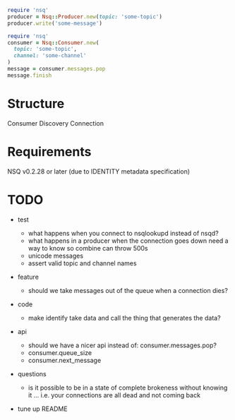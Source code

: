 ```Ruby
require 'nsq'
producer = Nsq::Producer.new(topic: 'some-topic')
producer.write('some-message')
```

```Ruby
require 'nsq'
consumer = Nsq::Consumer.new(
  topic: 'some-topic',
  channel: 'some-channel'
)
message = consumer.messages.pop
message.finish
```

# Structure

Consumer
Discovery
Connection

# Requirements

NSQ v0.2.28 or later (due to IDENTITY metadata specification)


# TODO

- test
  - what happens when you connect to nsqlookupd instead of nsqd?
  - what happens in a producer when the connection goes down
    need a way to know so combine can throw 500s
  - unicode messages
  - assert valid topic and channel names

- feature
  - should we take messages out of the queue when a connection dies?

- code
  - make identify take data and call the thing that generates the data?

- api
  - should we have a nicer api instead of: consumer.messages.pop?
  - consumer.queue_size
  - consumer.next_message

- questions
  - is it possible to be in a state of complete brokeness without knowing it ...
    i.e. your connections are all dead and not coming back

- tune up README
